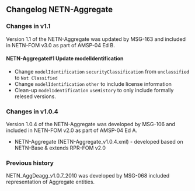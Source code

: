 ## Changelog NETN-Aggregate

### Changes in v1.1
Version 1.1 of the NETN-Aggregate was updated by MSG-163 and included in NETN-FOM v3.0 as part of AMSP-04 Ed B.

#### NETN-Aggregate#1 Update modelIdentification
* Change `modelIdentification` `securityClassification` from `unclassified` to `Not Classified`
* Change `modelIdentification` `other` to include license information
* Clean-up `modelIdentification` `useHistory` to only include formally relesed versions. 

### Changes in v1.0.4
Version 1.0.4 of the NETN-Aggregate was developed by MSG-106 and included in NETN-FOM v2.0 as part of AMSP-04 Ed A.

* NETN-Aggregate (NETN-Aggregate_v1.0.4.xml) - developed based on NETN-Base & extends RPR-FOM v2.0


### Previous history
NETN_AggDeagg_v1.0.7_2010 was developed by MSG-068 included representation of Aggregate entities.